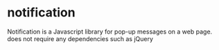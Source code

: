 # notification
Notification is a Javascript library for pop-up messages on a web page. does not require any dependencies such as jQuery
